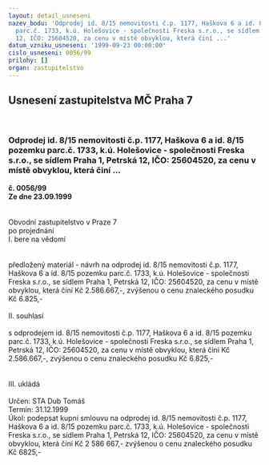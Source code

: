 ```yaml
---
layout: detail_usneseni
nazev_bodu: 'Odprodej id. 8/15 nemovitosti č.p. 1177, Haškova 6 a id. 8/15 pozemku
  parc.č. 1733, k.ú. Holešovice - společnosti Freska s.r.o., se sídlem Praha 1, Petrská
  12, IČO: 25604520, za cenu v místě obvyklou, která činí ...'
datum_vzniku_usneseni: '1999-09-23 00:00:00'
cislo_usneseni: 0056/99
prilohy: []
organ: zastupitelstvo
---
```

<div id="ucUsn_pList" class="usn">
	<span><h2>Usnesení zastupitelstva MČ Praha 7 </h2>
<br></span><div class="standBody">
<span><h3>Odprodej id. 8/15 nemovitosti č.p. 1177, Haškova 6 a id. 8/15 pozemku parc.č. 1733, k.ú. Holešovice - společnosti Freska s.r.o., se sídlem Praha 1, Petrská 12, IČO: 25604520, za cenu v místě obvyklou, která činí ...</h3></span><div class="center">
		<strong>č. 0056/99</strong><br>
	</div>
<div class="center">
		<strong>Ze dne 23.09.1999</strong><br><br>
	</div>
<br>Obvodní zastupitelstvo v Praze 7<br>po projednání<br>I.	bere na vědomí<br><br> <br>předložený materiál - návrh na odprodej id. 8/15 nemovitosti č.p. 1177, Haškova 6 a id. 8/15 pozemku parc.č. 1733, k.ú. Holešovice - společnosti Freska s.r.o., se sídlem Praha 1, Petrská 12, IČO: 25604520, za cenu v místě obvyklou, která činí Kč 2.586.667,-, zvýšenou o cenu znaleckého posudku Kč 6.825,-<br><br>II.	souhlasí <br><br>s odprodejem id. 8/15 nemovitosti č.p. 1177, Haškova 6 a id. 8/15 pozemku parc.č. 1733, k.ú. Holešovice - společnosti Freska s.r.o., se sídlem Praha 1, Petrská 12, IČO: 25604520, za cenu v místě obvyklou, která činí Kč 2.586.667,-, zvýšenou o cenu znaleckého posudku Kč 6.825,-<br><br><br>III.	ukládá <br><br> Určen:	     	STA Dub Tomáš<br>Termín: 31.12.1999<br>Úkol:	podepsat kupní smlouvu na  odprodej id. 8/15 nemovitosti č.p. 1177, Haškova 6 a id. 8/15 pozemku parc.č. 1733, k.ú. Holešovice - společnosti Freska s.r.o., se sídlem Praha 1, Petrská 12, IČO: 25604520, za cenu v místě obvyklou, která činí Kč 2 586 667,- zvýšenou o cenu znaleckého posudku  Kč 6825,-<br>
</div>
</div>